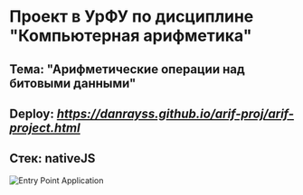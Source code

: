 # **Проект в УрФУ по дисциплине "Компьютерная арифметика"**
## Тема: "Арифметические операции над битовыми данными"
## Deploy: *https://danrayss.github.io/arif-proj/arif-project.html* <br />
## Стек: nativeJS
![Entry Point Application](https://github.com/user-attachments/assets/7b697779-5a4a-4664-ab90-2afc773176c5)
